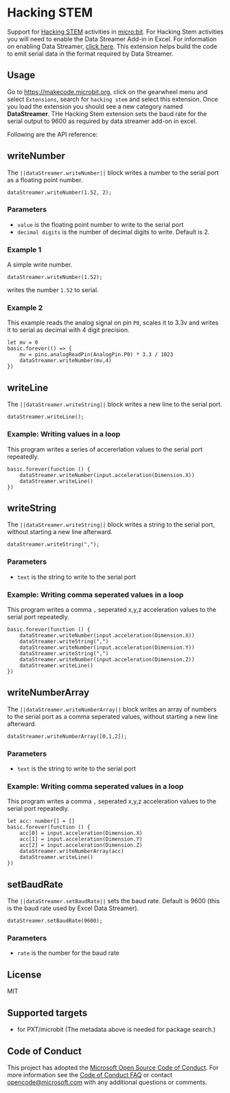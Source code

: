 # Hacking STEM

Support for [Hacking STEM](https://www.microsoft.com/en-us/education/education-workshop/activity-library.aspx) activities in [micro:bit](https://makecode.microbit.org). For Hacking Stem activities you will need to enable the Data Streamer Add-in in Excel. For information on enabling Data Streamer, [click here](https://aka.ms/data-streamer). This extension helps build the code to emit serial data in the format required by Data Streamer.

## Usage

Go to https://makecode.microbit.org, click on the gearwheel menu and select ``Extensions``, search for ``hacking stem`` and select this extension. Once you load the extension you should see a new category named **DataStreamer**. THe Hacking Stem extension sets the baud rate for the serial output to 9600 as required by data streamer add-on in excel.

Following are the API reference:

## writeNumber

The ``||dataStreamer.writeNumber||`` block writes a number to the serial port as a floating point number.

```sig
dataStreamer.writeNumber(1.52, 2);
```

### Parameters

* `value` is the floating point number to write to the serial port
* `decimal digits` is the number of decimal digits to write. Default is 2.

### Example 1

A simple write number.

```blocks
dataStreamer.writeNumber(1.52);
```

writes the number `1.52` to serial.

### Example 2

This example reads the analog signal on pin ``P0``, scales it to 3.3v and writes it to serial as decimal with 4 digit precision.

```blocks
let mv = 0
basic.forever(() => {
    mv = pins.analogReadPin(AnalogPin.P0) * 3.3 / 1023
    dataStreamer.writeNumber(mv,4)
})
```

## writeLine

The ``||dataStreamer.writeString||`` block writes a new line to the serial port.

```sig
dataStreamer.writeLine();
```

### Example: Writing values in a loop

This program writes a series of accererlation values to the serial port repeatedly. 

```blocks
basic.forever(function () {
    dataStreamer.writeNumber(input.acceleration(Dimension.X))
    dataStreamer.writeLine()
})
```

## writeString

The ``||dataStreamer.writeString||`` block writes a string to the serial port, without starting a new line afterward.

```sig
dataStreamer.writeString(",");
```

### Parameters
* `text` is the string to write to the serial port

### Example: Writing comma seperated values in a loop

This program writes a comma `,` seperated x,y,z acceleration values to the serial port repeatedly.

```blocks
basic.forever(function () {
    dataStreamer.writeNumber(input.acceleration(Dimension.X))
    dataStreamer.writeString(",")
    dataStreamer.writeNumber(input.acceleration(Dimension.Y))
    dataStreamer.writeString(",")
    dataStreamer.writeNumber(input.acceleration(Dimension.Z))
    dataStreamer.writeLine()
})
```

## writeNumberArray

The ``||dataStreamer.writeNumberArray||`` block writes an array of numbers to the serial port as a comma seperated values, without starting a new line afterward.

```sig
dataStreamer.writeNumberArray([0,1,2]);
```

### Parameters

* `text` is the string to write to the serial port

### Example: Writing comma seperated values in a loop

This program writes a comma `,` seperated x,y,z acceleration values to the serial port repeatedly. 

```blocks
let acc: number[] = []
basic.forever(function () {
    acc[0] = input.acceleration(Dimension.X)
    acc[1] = input.acceleration(Dimension.Y)
    acc[2] = input.acceleration(Dimension.Z)
    dataStreamer.writeNumberArray(acc)
    dataStreamer.writeLine()
})
```

## setBaudRate

The ``||dataStreamer.setBaudRate||`` sets the baud rate. Default is 9600 (this is the baud rate used by Excel Data Streamer).

```sig
dataStreamer.setBaudRate(9600);
```

### Parameters

* `rate` is the number for the baud rate

## License

MIT

## Supported targets

* for PXT/microbit
(The metadata above is needed for package search.)


## Code of Conduct

This project has adopted the [Microsoft Open Source Code of Conduct](https://opensource.microsoft.com/codeofconduct/). For more information see the [Code of Conduct FAQ](https://opensource.microsoft.com/codeofconduct/faq/) or contact [opencode@microsoft.com](mailto:opencode@microsoft.com) with any additional questions or comments.
